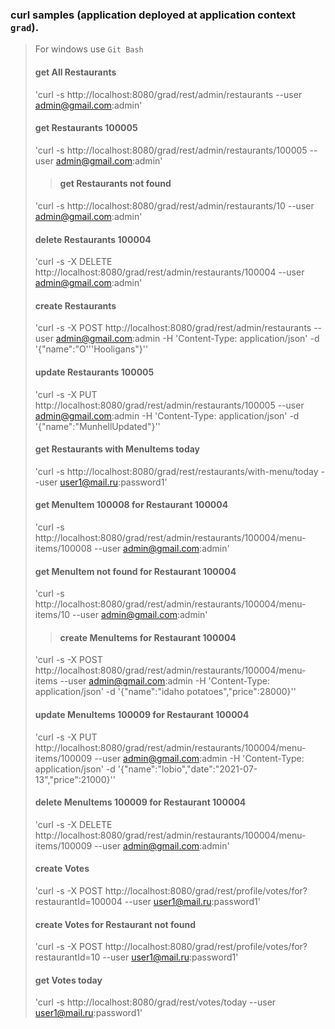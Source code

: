 ### curl samples (application deployed at application context `grad`).

> For windows use `Git Bash`
>
> #### get All Restaurants
> 'curl -s http://localhost:8080/grad/rest/admin/restaurants --user admin@gmail.com:admin'
>
> #### get Restaurants 100005
> 'curl -s http://localhost:8080/grad/rest/admin/restaurants/100005 --user admin@gmail.com:admin'
>
> > #### get Restaurants not found
> 'curl -s http://localhost:8080/grad/rest/admin/restaurants/10 --user admin@gmail.com:admin'
> 
> #### delete Restaurants 100004
> 'curl -s -X DELETE http://localhost:8080/grad/rest/admin/restaurants/100004 --user admin@gmail.com:admin'
>
> #### create Restaurants
> 'curl -s -X POST http://localhost:8080/grad/rest/admin/restaurants  --user admin@gmail.com:admin -H 'Content-Type: application/json' -d '{"name":"O'\''Hooligans"}''
>
> #### update Restaurants 100005
> 'curl -s -X PUT http://localhost:8080/grad/rest/admin/restaurants/100005  --user admin@gmail.com:admin -H 'Content-Type: application/json' -d '{"name":"MunhellUpdated"}''
> 
> #### get Restaurants with MenuItems today
> 'curl -s http://localhost:8080/grad/rest/restaurants/with-menu/today --user user1@mail.ru:password1'
> 
> #### get MenuItem 100008 for Restaurant 100004
> 'curl -s http://localhost:8080/grad/rest/admin/restaurants/100004/menu-items/100008 --user admin@gmail.com:admin'
> 
>  #### get MenuItem not found for Restaurant 100004
> 'curl -s http://localhost:8080/grad/rest/admin/restaurants/100004/menu-items/10 --user admin@gmail.com:admin'
> 
> > #### create MenuItems for Restaurant 100004
> 'curl -s -X POST http://localhost:8080/grad/rest/admin/restaurants/100004/menu-items  --user admin@gmail.com:admin -H 'Content-Type: application/json' -d '{"name":"idaho potatoes","price":28000}''
> 
> #### update MenuItems 100009 for Restaurant 100004
> 'curl -s -X PUT http://localhost:8080/grad/rest/admin/restaurants/100004/menu-items/100009  --user admin@gmail.com:admin -H 'Content-Type: application/json' -d '{"name":"lobio","date":"2021-07-13","price":21000}''
> 
> #### delete MenuItems 100009 for Restaurant 100004
> 'curl -s -X DELETE http://localhost:8080/grad/rest/admin/restaurants/100004/menu-items/100009  --user admin@gmail.com:admin'
> 
> #### create Votes
> 'curl -s -X POST http://localhost:8080/grad/rest/profile/votes/for?restaurantId=100004 --user user1@mail.ru:password1'
> 
>  #### create Votes for Restaurant not found
> 'curl -s -X POST http://localhost:8080/grad/rest/profile/votes/for?restaurantId=10 --user user1@mail.ru:password1'
> 
> #### get Votes today
> 'curl -s http://localhost:8080/grad/rest/votes/today --user user1@mail.ru:password1'